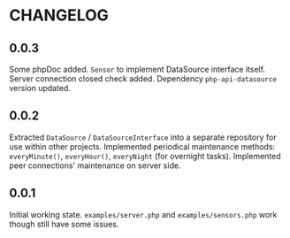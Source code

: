 # CHANGELOG

## 0.0.3

Some phpDoc added.
`Sensor` to implement DataSource interface itself.
Server connection closed check added.
Dependency `php-api-datasource` version updated.

## 0.0.2

Extracted `DataSource` / `DataSourceInterface` into a separate repository for 
use within other projects.
Implemented periodical maintenance methods: `everyMinute()`, `everyHour()`, 
`everyNight` (for overnight tasks).
Implemented peer connections' maintenance on server side.


## 0.0.1

Initial working state. `examples/server.php` and `examples/sensors.php` work 
though still have some issues.

